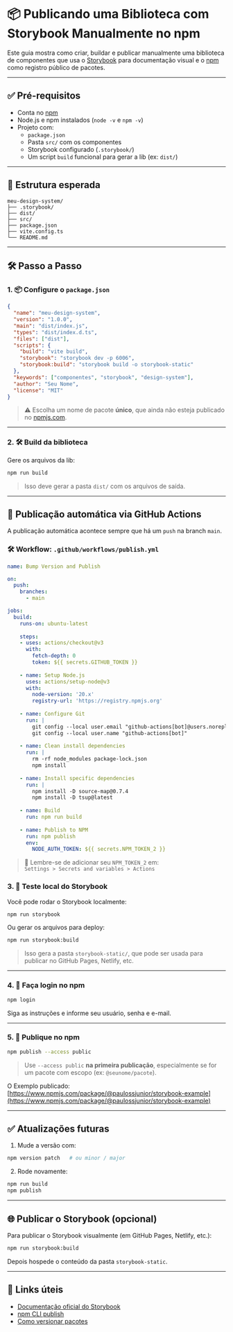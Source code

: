 # 📦 Publicando uma Biblioteca com Storybook Manualmente no npm

Este guia mostra como criar, buildar e publicar manualmente uma biblioteca de componentes que usa o [Storybook](https://storybook.js.org/) para documentação visual e o [npm](https://www.npmjs.com/) como registro público de pacotes.

---

## ✅ Pré-requisitos

- Conta no [npm](https://www.npmjs.com/signup)
- Node.js e npm instalados (`node -v` e `npm -v`)
- Projeto com:
  - `package.json`
  - Pasta `src/` com os componentes
  - Storybook configurado (`.storybook/`)
  - Um script `build` funcional para gerar a lib (ex: `dist/`)

---

## 📁 Estrutura esperada

```
meu-design-system/
├── .storybook/
├── dist/
├── src/
├── package.json
├── vite.config.ts
└── README.md
```

---

## 🛠️ Passo a Passo

### 1. 📦 Configure o `package.json`

```json
{
  "name": "meu-design-system",
  "version": "1.0.0",
  "main": "dist/index.js",
  "types": "dist/index.d.ts",
  "files": ["dist"],
  "scripts": {
    "build": "vite build",
    "storybook": "storybook dev -p 6006",
    "storybook:build": "storybook build -o storybook-static"
  },
  "keywords": ["componentes", "storybook", "design-system"],
  "author": "Seu Nome",
  "license": "MIT"
}
```

> ⚠️ Escolha um nome de pacote **único**, que ainda não esteja publicado no [npmjs.com](https://www.npmjs.com/).

---

### 2. 🛠️ Build da biblioteca

Gere os arquivos da lib:

```bash
npm run build
```

> Isso deve gerar a pasta `dist/` com os arquivos de saída.

---

## 🤖 Publicação automática via GitHub Actions

A publicação automática acontece sempre que há um `push` na branch `main`.

### 🛠 Workflow: `.github/workflows/publish.yml`

```yaml
name: Bump Version and Publish

on:
  push:
    branches:
      - main

jobs:
  build:
    runs-on: ubuntu-latest
    
    steps:
    - uses: actions/checkout@v3
      with:
        fetch-depth: 0
        token: ${{ secrets.GITHUB_TOKEN }}
        
    - name: Setup Node.js
      uses: actions/setup-node@v3
      with:
        node-version: '20.x'
        registry-url: 'https://registry.npmjs.org'
        
    - name: Configure Git
      run: |
        git config --local user.email "github-actions[bot]@users.noreply.github.com"
        git config --local user.name "github-actions[bot]"
        
    - name: Clean install dependencies
      run: |
        rm -rf node_modules package-lock.json
        npm install
        
    - name: Install specific dependencies
      run: |
        npm install -D source-map@0.7.4
        npm install -D tsup@latest
        
    - name: Build
      run: npm run build
            
    - name: Publish to NPM
      run: npm publish
      env:
        NODE_AUTH_TOKEN: ${{ secrets.NPM_TOKEN_2 }}
```

> 🔐 Lembre-se de adicionar seu `NPM_TOKEN_2` em:  
> `Settings > Secrets and variables > Actions`



### 3. 🧪 Teste local do Storybook

Você pode rodar o Storybook localmente:

```bash
npm run storybook
```

Ou gerar os arquivos para deploy:

```bash
npm run storybook:build
```

> Isso gera a pasta `storybook-static/`, que pode ser usada para publicar no GitHub Pages, Netlify, etc.

---

### 4. 🔐 Faça login no npm

```bash
npm login
```

Siga as instruções e informe seu usuário, senha e e-mail.

---

### 5. 🚀 Publique no npm

```bash
npm publish --access public
```

> Use `--access public` **na primeira publicação**, especialmente se for um pacote com escopo (ex: `@seunome/pacote`).

O Exemplo publicado: [https://www.npmjs.com/package/@paulossjunior/storybook-example](https://www.npmjs.com/package/@paulossjunior/storybook-example)

---



## ✅ Atualizações futuras

1. Mude a versão com:

```bash
npm version patch   # ou minor / major
```

2. Rode novamente:

```bash
npm run build
npm publish
```

---

## 🌐 Publicar o Storybook (opcional)

Para publicar o Storybook visualmente (em GitHub Pages, Netlify, etc.):

```bash
npm run storybook:build
```

Depois hospede o conteúdo da pasta `storybook-static`.

---



## 📎 Links úteis

- [Documentação oficial do Storybook](https://storybook.js.org/docs/react/get-started/introduction)
- [npm CLI publish](https://docs.npmjs.com/cli/v9/commands/npm-publish)
- [Como versionar pacotes](https://docs.npmjs.com/cli/v9/commands/npm-version)
